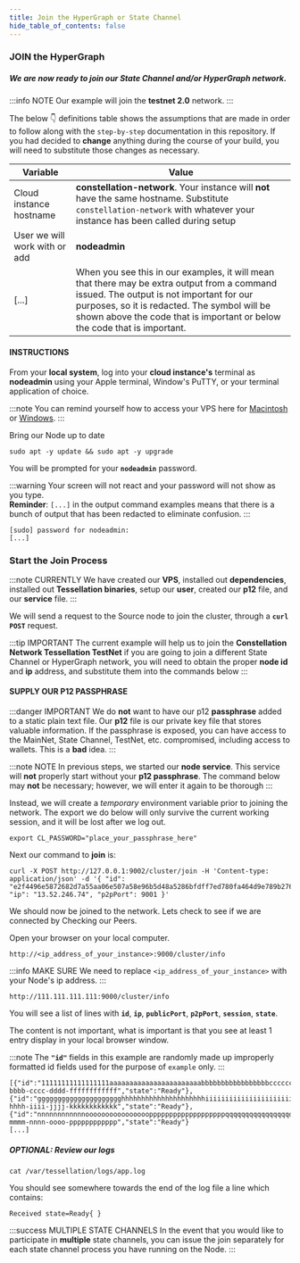 ```yaml
---
title: Join the HyperGraph or State Channel
hide_table_of_contents: false
---
```


<head>
  <title>Join the HyperGraph or State Channel</title>
  <meta
    name="description"
    content="This document will help to join an existing HyperGraph Network or State Channel."
  />
</head>

### JOIN the **HyperGraph**

##### We are now ready to join our State Channel and/or HyperGraph network.

:::info NOTE
Our example will join the **testnet 2.0** network.
:::

The below 👇 definitions table shows the assumptions that are made in order to follow along with the `step-by-step` documentation in this repository.  If you had decided to **change** anything during the course of your build, you will need to substitute those changes as necessary. 

| Variable |	Value |
| -------- | ------ |
| Cloud instance hostname |	**constellation-network**. Your instance will **not** have the same hostname. Substitute `constellation-network` with whatever your instance has been called during setup |
| User we will work with or add |	**nodeadmin** |
| [...] | When you see this in our examples, it will mean that there may be extra output from a command issued. The output is not important for our purposes, so it is redacted. The symbol will be shown above the code that is important or below the code that is important. |

#### INSTRUCTIONS

From your **local system**, log into your **cloud instance's** terminal as **nodeadmin** using your Apple terminal, Window's PuTTY, or your terminal application of choice.

:::note
You can remind yourself how to access your VPS here for [Macintosh](../accessMac) or [Windows](../accessWin).
:::

Bring our Node up to date

```
sudo apt -y update && sudo apt -y upgrade
```

You will be prompted for your **`nodeadmin`** password.

:::warning
Your screen will not react and your password will not show as you type.  
**Reminder**: `[...]` in the output command examples means that there is a bunch of output that has been redacted to eliminate confusion. 
:::

```
[sudo] password for nodeadmin:
[...]
```

### Start the Join Process

:::note CURRENTLY
We have created our **VPS**, installed out **dependencies**, installed out **Tessellation binaries**, setup our **user**, created our **p12** file, and our **service** file.
:::

We will send a request to the Source node to join the cluster, through a **`curl POST`** request.

:::tip IMPORTANT
The current example will help us to join the **Constellation Network Tessellation TestNet** if you are going to join a different State Channel or HyperGraph network, you will need to obtain the proper **node id** and **ip** address, and substitute them into the commands below
:::

#### SUPPLY OUR P12 PASSPHRASE

:::danger IMPORTANT
We do **not** want to have our p12 **passphrase** added to a static plain text file.  Our **p12** file is our private key file that stores valuable information.  If the passphrase is exposed, you can have access to the MainNet, State Channel, TestNet, etc. compromised, including access to wallets.  This is a **bad** idea.
:::

:::note NOTE
In previous steps, we started our **node service**.  This service will **not** properly start without your **p12 passphrase**.  The command below may **not** be necessary; however, we will enter it again to be thorough 
:::

Instead, we will create a *temporary* environment variable prior to joining the network.  The export we do below will only survive the current working session, and it will be lost after we log out.  

```
export CL_PASSWORD="place_your_passphrase_here"
```

Next our command to **join** is:
```
curl -X POST http://127.0.0.1:9002/cluster/join -H 'Content-type: application/json' -d '{ "id": "e2f4496e5872682d7a55aa06e507a58e96b5d48a5286bfdff7ed780fa464d9e789b2760ecd840f4cb3ee6e1c1d81b2ee844c88dbebf149b1084b7313eb680714", "ip": "13.52.246.74", "p2pPort": 9001 }'
```

We should now be joined to the network. Lets check to see if we are connected by Checking our Peers.

Open your browser on your local computer.

```
http://<ip_address_of_your_instance>:9000/cluster/info
```
:::info MAKE SURE
We need to replace `<ip_address_of_your_instance>` with your Node's ip address.
:::

```
http://111.111.111.111:9000/cluster/info
```

You will see a list of lines with **`id`**, **`ip`**, **`publicPort`**, **`p2pPort`**, **`session`**, **`state`**.

The content is not important, what is important is that you see at least 1 entry display in your local browser window.

:::note
The **`"id"`** fields in this example are randomly made up improperly formatted id fields used for the purpose of `example` only.
:::

```
[{"id":"11111111111111111aaaaaaaaaaaaaaaaaaaaaaabbbbbbbbbbbbbbbbbccccccccccccccddddddddddddddddddddeeeeeeeeeeeeeeeeeeeeeeeeffffffffffffff","ip":"111.111.111.111","publicPort":9000,"p2pPort":9001,"session":"aaaaaaaa-bbbb-cccc-dddd-ffffffffffff","state":"Ready"},
{"id":"ggggggggggggggggggggghhhhhhhhhhhhhhhhhhhhhiiiiiiiiiiiiiiiiiiiiiijjjjjjjjjjjjjjjjjjjjjkkkkkkkkkkkkkkkkkkklllllllllllllllllmmmmmmmmm","ip":"122.222.222.222","publicPort":9000,"p2pPort":9001,"session":"gggggggg-hhhh-iiii-jjjj-kkkkkkkkkkkk","state":"Ready"},
{"id":"nnnnnnnnnnnnoooooooooooooooopppppppppppppppppppqqqqqqqqqqqqqqqqqqqqrrrrrrrrrrrrrrrrrrrrrrrrrrrrrrrsssssssssssssssstttttttttttttttt","ip":"133.333.333.333","publicPort":9000,"p2pPort":9001,"session":"llllllll-mmmm-nnnn-oooo-pppppppppppp","state":"Ready"}
[...]
```

##### OPTIONAL: Review our logs

```
cat /var/tessellation/logs/app.log
```

You should see somewhere towards the end of the log file a line which contains:
```
Received state=Ready{ }
```

:::success MULTIPLE STATE CHANNELS
In the event that you would like to participate in **multiple** state channels, you can issue the join separately for each state channel process you have running on the Node.
:::